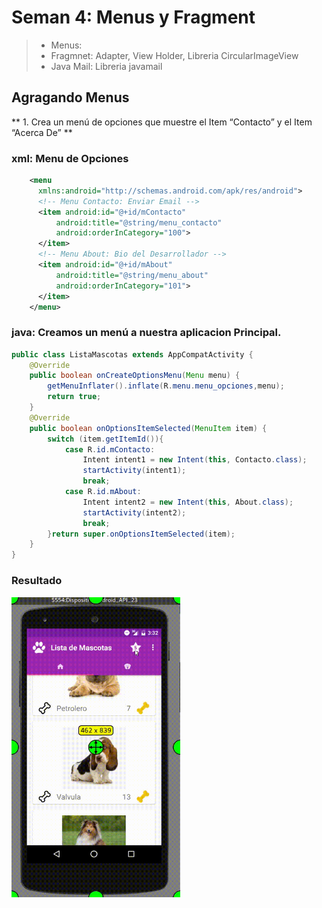 # Seman 4: Menus y Fragment
> - Menus: 
> - Fragmnet: Adapter, View Holder, Libreria CircularImageView
> - Java Mail: Libreria javamail

## Agragando Menus
** 1. Crea un menú de opciones que muestre el Item “Contacto” y el Item “Acerca De” **

### xml: Menu de Opciones
```xml
    <menu
      xmlns:android="http://schemas.android.com/apk/res/android">
      <!-- Menu Contacto: Enviar Email -->
      <item android:id="@+id/mContacto"
          android:title="@string/menu_contacto"
          android:orderInCategory="100">
      </item>
      <!-- Menu About: Bio del Desarrollador -->
      <item android:id="@+id/mAbout"
          android:title="@string/menu_about"
          android:orderInCategory="101">
      </item>
    </menu>
```
### java: Creamos un menú a nuestra aplicacion Principal.
````java
public class ListaMascotas extends AppCompatActivity {
    @Override
    public boolean onCreateOptionsMenu(Menu menu) {
        getMenuInflater().inflate(R.menu.menu_opciones,menu);
        return true;
    }
    @Override
    public boolean onOptionsItemSelected(MenuItem item) {
        switch (item.getItemId()){
            case R.id.mContacto:
                Intent intent1 = new Intent(this, Contacto.class);
                startActivity(intent1);
                break;
            case R.id.mAbout:
                Intent intent2 = new Intent(this, About.class);
                startActivity(intent2);
                break;
        }return super.onOptionsItemSelected(item);
    }
}
````
### Resultado
<img src="imagen1.gif" width="270" height="480"/>

